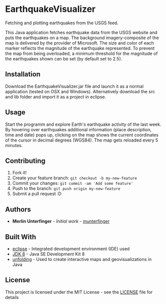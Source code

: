 # EarthquakeVisualizer

Fetching and plotting earthquakes from the USGS feed.

This Java application fetches earthquake data from the USGS website and 
puts the earthquakes on a map. The background imagery-composite of the 
map is delivered by the provider of Microsoft. The size and color of
each marker reflects the magnitude of the earthquake represented. To
prevent the map from being overloaded, a minimum threshold for the
magnitude of the earthquakes shown can be set (by default set to 2.5). 

## Installation

Download the EarthquakeVisualizer.jar file and launch it as a normal application (tested on OSX and Windows).
Alternatively download the src and lib folder and import it as a project in eclipse.

## Usage

Start the programm and explore Earth's earthquake activity of the last week.
By hovering over earthquakes additional information (place description, time and date) pops up, clicking on the map shows the current coordinates of the cursor in decimal degrees (WGS84). The map gets reloaded every 5 minutes.

## Contributing

1. Fork it!
2. Create your feature branch: `git checkout -b my-new-feature`
3. Commit your changes: `git commit -am 'Add some feature'`
4. Push to the branch: `git push origin my-new-feature`
5. Submit a pull request :D

## Authors

* **Merlin Unterfinger** - *Initial work* - [munterfinger](http://munterfinger.ch)

## Built With

* [eclipse](https://eclipse.org) - Integrated development environment (IDE) used
* [JDK 8](http://www.oracle.com/technetwork/pt/java/javase/downloads/jdk8-downloads-2133151.html) - Java SE Development Kit 8
* [unfolding](http://unfoldingmaps.org) - Used to create interactive maps and geovisualizations in Java

## License

This project is licensed under the MIT License - see the [LICENSE](LICENSE) file for details
